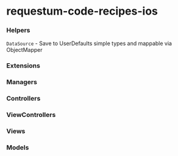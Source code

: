 # requestum-code-recipes-ios

### Helpers
`DataSource` - Save to UserDefaults simple types and mappable via ObjectMapper

### Extensions

### Managers

### Controllers

### ViewControllers

### Views

### Models
